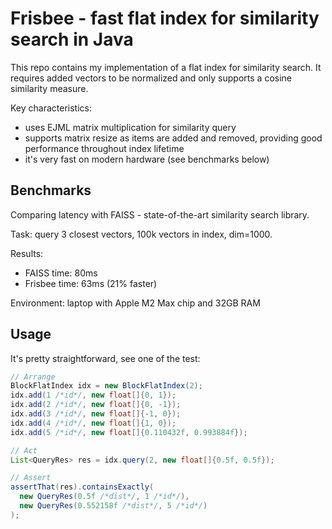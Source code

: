 # Frisbee - fast flat index for similarity search in Java

This repo contains my implementation of a flat index for similarity search.
It requires added vectors to be normalized and only supports a cosine
similarity measure.

Key characteristics:
* uses EJML matrix multiplication for similarity query
* supports matrix resize as items are added and removed, providing
  good performance throughout index lifetime
* it's very fast on modern hardware (see benchmarks below)

## Benchmarks

Comparing latency with FAISS - state-of-the-art similarity search library.

Task: query 3 closest vectors, 100k vectors in index, dim=1000.

Results:
* FAISS time: 80ms
* Frisbee time: 63ms (21% faster)

Environment: laptop with Apple M2 Max chip and 32GB RAM

## Usage

It's pretty straightforward, see one of the test:
```java
// Arrange
BlockFlatIndex idx = new BlockFlatIndex(2);
idx.add(1 /*id*/, new float[]{0, 1});
idx.add(2 /*id*/, new float[]{0, -1});
idx.add(3 /*id*/, new float[]{-1, 0});
idx.add(4 /*id*/, new float[]{1, 0});
idx.add(5 /*id*/, new float[]{0.110432f, 0.993884f});

// Act
List<QueryRes> res = idx.query(2, new float[]{0.5f, 0.5f});

// Assert
assertThat(res).containsExactly(
  new QueryRes(0.5f /*dist*/, 1 /*id*/),
  new QueryRes(0.552158f /*dist*/, 5 /*id*/)
);
```
